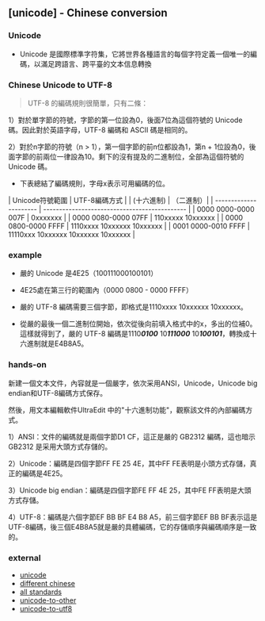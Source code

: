 ## [unicode] - Chinese conversion


### Unicode
* Unicode 是國際標準字符集，它將世界各種語言的每個字符定義一個唯一的編碼，以滿足跨語言、跨平臺的文本信息轉換


### Chinese Unicode to UTF-8

> UTF-8 的編碼規則很簡單，只有二條：

1）對於單字節的符號，字節的第一位設為0，後面7位為這個符號的 Unicode 碼。因此對於英語字母，UTF-8 編碼和 ASCII 碼是相同的。

2）對於n字節的符號（n > 1），第一個字節的前n位都設為1，第n + 1位設為0，後面字節的前兩位一律設為10。剩下的沒有提及的二進制位，全部為這個符號的 Unicode 碼。

* 下表總結了編碼規則，字母x表示可用編碼的位。

| Unicode符號範圍     |        UTF-8編碼方式 |
| (十六進制)        |              （二進制）|
| ---------------------- | --------------------------------------------- |
| 0000 0000-0000 007F | 0xxxxxxx |
| 0000 0080-0000 07FF | 110xxxxx 10xxxxxx |
| 0000 0800-0000 FFFF | 1110xxxx 10xxxxxx 10xxxxxx |
| 0001 0000-0010 FFFF | 11110xxx 10xxxxxx 10xxxxxx 10xxxxxx |

### example

* 嚴的 Unicode 是4E25（100111000100101）

* 4E25處在第三行的範圍內（0000 0800 - 0000 FFFF）

* 嚴的 UTF-8 編碼需要三個字節，即格式是1110xxxx 10xxxxxx 10xxxxxx。

* 從嚴的最後一個二進制位開始，依次從後向前填入格式中的x，多出的位補0。這樣就得到了，嚴的 UTF-8 編碼是1110***0100*** 10***111000*** 10***100101***，轉換成十六進制就是E4B8A5。

### hands-on

新建一個文本文件，內容就是一個嚴字，依次采用ANSI，Unicode，Unicode big endian和UTF-8編碼方式保存。

然後，用文本編輯軟件UltraEdit 中的"十六進制功能"，觀察該文件的內部編碼方式。

1）ANSI：文件的編碼就是兩個字節D1 CF，這正是嚴的 GB2312 編碼，這也暗示 GB2312 是采用大頭方式存儲的。

2）Unicode：編碼是四個字節FF FE 25 4E，其中FF FE表明是小頭方式存儲，真正的編碼是4E25。

3）Unicode big endian：編碼是四個字節FE FF 4E 25，其中FE FF表明是大頭方式存儲。

4）UTF-8：編碼是六個字節EF BB BF E4 B8 A5，前三個字節EF BB BF表示這是UTF-8編碼，後三個E4B8A5就是嚴的具體編碼，它的存儲順序與編碼順序是一致的。

### external
* [unicode](https://pages.ucsd.edu/~dkjordan/resources/unicodemaker.html)
* [different chinese](https://pages.ucsd.edu/~dkjordan/resources/CantonHatter.html)
* [all standards](https://dencode.com/en/string/hex)
* [unicode-to-other](https://r12a.github.io/app-conversion/)
* [unicode-to-utf8](https://www.796t.com/content/1548441494.html)

